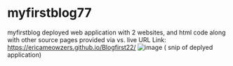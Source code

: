 # myfirstblog77
myfirstblog
deployed web application with 2 websites, and html code along with other source pages provided via vs. 
live URL Link: https://ericameowzers.github.io/Blogfirst22/
![image](https://github.com/Ericameowzers/Blogfirst22/assets/168944644/53b8466e-1694-40f6-8eaf-de0440aae04f)
( snip of deplyed application) 
